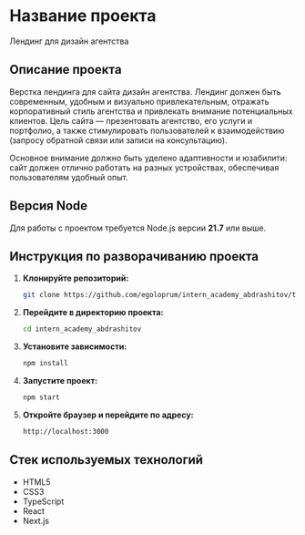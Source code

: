 # Название проекта

Лендинг для дизайн агентства

## Описание проекта

Верстка лендинга для сайта дизайн агентства. Лендинг должен быть современным, удобным и визуально привлекательным, отражать корпоративный стиль агентства и привлекать внимание потенциальных клиентов. Цель сайта — презентовать агентство, его услуги и портфолио, а также стимулировать пользователей к взаимодействию (запросу обратной связи или записи на консультацию).

Основное внимание должно быть уделено адаптивности и юзабилити: сайт должен отлично работать на разных устройствах, обеспечивая пользователям удобный опыт.

## Версия Node

Для работы с проектом требуется Node.js версии **21.7** или выше.

## Инструкция по разворачиванию проекта

1. **Клонируйте репозиторий:**
   ```bash
   git clone https://github.com/egoloprum/intern_academy_abdrashitov/tree/1-week.git
   ``` 

2. **Перейдите в директорию проекта:**
   ```bash
   cd intern_academy_abdrashitov
   ``` 

3. **Установите зависимости:**
   ```bash
   npm install
   ``` 

4. **Запустите проект:**
   ```bash
   npm start
   ``` 

5. **Откройте браузер и перейдите по адресу:**
   ```bash
   http://localhost:3000
   ``` 

## Стек используемых технологий

* HTML5
* CSS3
* TypeScript
* React 
* Next.js
